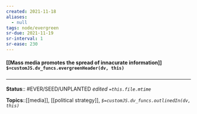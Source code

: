 ```yaml
---
created: 2021-11-18 
aliases:
  - null
tags: node/evergreen
sr-due: 2021-11-19
sr-interval: 1
sr-ease: 230
---
```

#### [[Mass media promotes the spread of innacurate information]] `$=customJS.dv_funcs.evergreenHeader(dv, this)`


### <hr class="footnote"/>

**Status**:: #EVER/SEED/UNPLANTED
*edited `=this.file.mtime`*

**Topics**::[[media]], [[political strategy]], 
*`$=customJS.dv_funcs.outlinedIn(dv, this)`*
